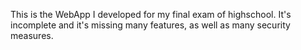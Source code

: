 This is the WebApp I developed for my final exam of highschool.
It's incomplete and it's missing many features, as well as many security measures.

